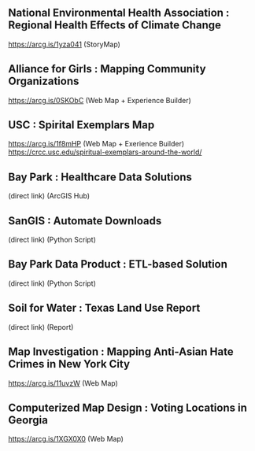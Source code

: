 ## National Environmental Health Association : Regional Health Effects of Climate Change  
https://arcg.is/1yza041 (StoryMap)

## Alliance for Girls : Mapping Community Organizations  
https://arcg.is/0SKObC (Web Map + Experience Builder)

## USC : Spirital Exemplars Map  
https://arcg.is/1f8mHP (Web Map + Exerience Builder)
https://crcc.usc.edu/spiritual-exemplars-around-the-world/

## Bay Park : Healthcare Data Solutions  
(direct link) (ArcGIS Hub)

## SanGIS : Automate Downloads  
(direct link) (Python Script)

## Bay Park Data Product : ETL-based Solution  
(direct link) (Python Script)

## Soil for Water : Texas Land Use Report  
(direct link) (Report)

## Map Investigation : Mapping Anti-Asian Hate Crimes in New York City  
https://arcg.is/11uvzW (Web Map)

## Computerized Map Design : Voting Locations in Georgia  
https://arcg.is/1XGX0X0 (Web Map)


